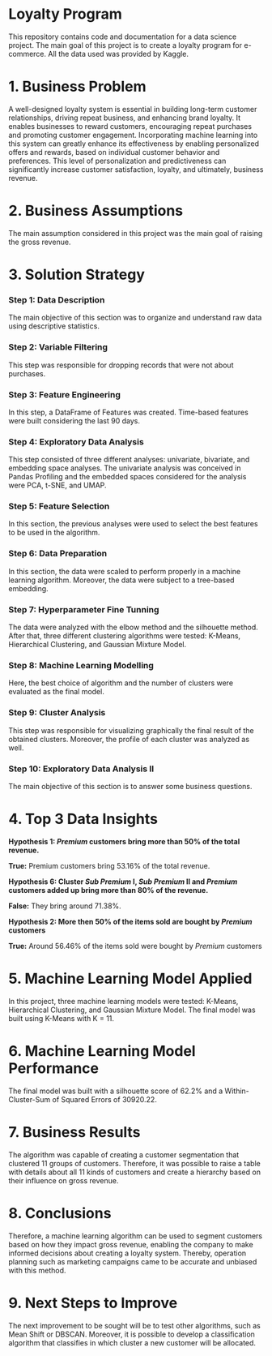 # Loyalty Program

This repository contains code and documentation for a data science project. The main goal of this project is to create a loyalty program for e-commerce. All the data used was provided by Kaggle.


# 1. Business Problem

A well-designed loyalty system is essential in building long-term customer relationships, driving repeat business, and enhancing brand loyalty. It enables businesses to reward customers, encouraging repeat purchases and promoting customer engagement. Incorporating machine learning into this system can greatly enhance its effectiveness by enabling personalized offers and rewards, based on individual customer behavior and preferences. This level of personalization and predictiveness can significantly increase customer satisfaction, loyalty, and ultimately, business revenue.


# 2. Business Assumptions

The main assumption considered in this project was the main goal of raising the gross revenue.


# 3. Solution Strategy

### Step 1: Data Description

The main objective of this section was to organize and understand raw data using descriptive statistics.

### Step 2: Variable Filtering

This step was responsible for dropping records that were not about purchases.

### Step 3: Feature Engineering

In this step, a DataFrame of Features was created. Time-based features were built considering the last 90 days.

### Step 4: Exploratory Data Analysis

This step consisted of three different analyses: univariate, bivariate, and embedding space analyses. The univariate analysis was conceived in Pandas Profiling and the embedded spaces considered for the analysis were PCA, t-SNE, and UMAP.

### Step 5: Feature Selection

In this section, the previous analyses were used to select the best features to be used in the algorithm.

### Step 6: Data Preparation

In this section, the data were scaled to perform properly in a machine learning algorithm. Moreover, the data were subject to a tree-based embedding.

### Step 7: Hyperparameter Fine Tunning

The data were analyzed with the elbow method and the silhouette method. After that, three different clustering algorithms were tested: K-Means, Hierarchical Clustering, and Gaussian Mixture Model.

### Step 8: Machine Learning Modelling

Here, the best choice of algorithm and the number of clusters were evaluated as the final model.

### Step 9: Cluster Analysis

This step was responsible for visualizing graphically the final result of the obtained clusters. Moreover, the profile of each cluster was analyzed as well.

### Step 10: Exploratory Data Analysis II

The main objective of this section is to answer some business questions.


# 4. Top 3 Data Insights

**Hypothesis 1: _Premium_ customers bring more than 50% of the total revenue.**

**True:** Premium customers bring 53.16% of the total revenue.

**Hypothesis 6: Cluster _Sub Premium_ I, _Sub Premium_ II and _Premium_ customers added up bring more than 80% of the revenue.**

**False:** They bring around 71.38%.

**Hypothesis 2: More then 50% of the items sold are bought by _Premium_ customers**

**True:** Around 56.46% of the items sold were bought by _Premium_ customers


# 5. Machine Learning Model Applied

In this project, three machine learning models were tested: K-Means, Hierarchical Clustering, and Gaussian Mixture Model. The final model was built using K-Means with K = 11.


# 6. Machine Learning Model Performance

The final model was built with a silhouette score of 62.2% and a Within-Cluster-Sum of Squared Errors of 30920.22.


# 7. Business Results

The algorithm was capable of creating a customer segmentation that clustered 11 groups of customers. Therefore, it was possible to raise a table with details about all 11 kinds of customers and create a hierarchy based on their influence on gross revenue.


# 8. Conclusions

Therefore, a machine learning algorithm can be used to segment customers based on how they impact gross revenue, enabling the company to make informed decisions about creating a loyalty system. Thereby, operation planning such as marketing campaigns came to be accurate and unbiased with this method. 


# 9. Next Steps to Improve

The next improvement to be sought will be to test other algorithms, such as Mean Shift or DBSCAN. Moreover, it is possible to develop a classification algorithm that classifies in which cluster a new customer will be allocated.
